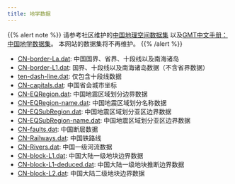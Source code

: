 ```yaml
---
title: 地学数据
---
```


{{% alert note %}}
请参考社区维护的[中国地理空间数据集](https://github.com/gmt-china/china-geospatial-data)
以及[GMT中文手册：中国地学数据集](https://docs.gmt-china.org/latest/dataset-CN/)。
本网站的数据集将不再维护。
{{% /alert %}}

- [CN-border-La.dat](/data/CN-border-La.dat): 中国国界、省界、十段线以及南海诸岛
- [CN-border-L1.dat](/data/CN-border-L1.dat): 国界、十段线以及南海诸岛数据（不含省界数据）
- [ten-dash-line.dat](/data/ten-dash-line.dat): 仅包含十段线数据
- [CN-capitals.dat](/data/CN-capitals.dat): 中国省会城市坐标
- [CN-EQRegion.dat](/data/CN-EQRegion.dat): 中国地震区域划分边界数据
- [CN-EQRegion-name.dat](/data/CN-EQRegion-name.dat): 中国地震区域划分名称数据
- [CN-EQSubRegion.dat](/data/CN-EQSubRegion.dat): 中国地震区域划分亚区边界数据
- [CN-EQSubRegion-name.dat](/data/CN-EQSubRegion-name.dat): 中国地震区域划分亚区边界数据
- [CN-faults.dat](/data/CN-faults.dat): 中国断层数据
- [CN-Railways.dat](/data/CN-Railways.dat): 中国铁路线
- [CN-Rivers.dat](/data/CN-Rivers.dat): 中国一级河流数据
- [CN-block-L1.dat](/data/CN-block-L1.dat): 中国大陆一级地块边界数据
- [CN-block-L1-deduced.dat](/data/CN-block-L1-deduced.dat): 中国大陆一级地块推断边界数据
- [CN-block-L2.dat](/data/CN-block-L2.dat): 中国大陆二级地块边界数据

